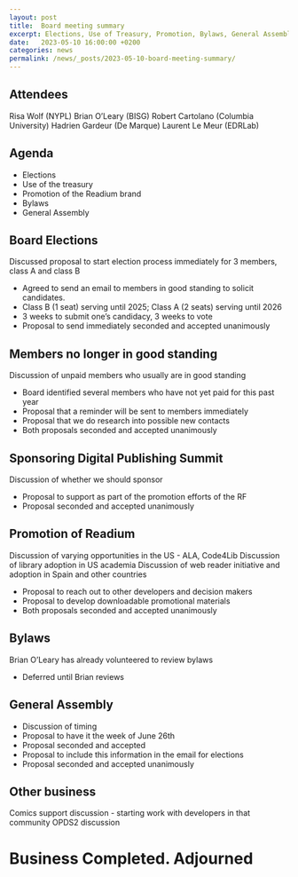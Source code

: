 ```yaml
---
layout: post
title:  Board meeting summary
excerpt: Elections, Use of Treasury, Promotion, Bylaws, General Assembly. 
date:   2023-05-10 16:00:00 +0200
categories: news
permalink: /news/_posts/2023-05-10-board-meeting-summary/
---
```


Attendees
-----------
Risa Wolf (NYPL)
Brian O’Leary (BISG)
Robert Cartolano (Columbia University)
Hadrien Gardeur (De Marque)
Laurent Le Meur (EDRLab)


Agenda
-----------
- Elections
- Use of the treasury
- Promotion of the Readium brand
- Bylaws
- General Assembly


Board Elections
-----------
Discussed proposal to start election process immediately for 3 members, class A and class B
- Agreed to send an email to members in good standing to solicit candidates.
-  Class B (1 seat) serving until 2025; Class A (2 seats) serving until 2026
- 3 weeks to submit one’s candidacy, 3 weeks to vote
- Proposal to send immediately seconded and accepted unanimously


Members no longer in good standing
-----------
Discussion of unpaid members who usually are in good standing
- Board identified several members who have not yet paid for this past year
- Proposal that a reminder will be sent to members immediately
- Proposal that we do research into possible new contacts
- Both proposals seconded and accepted unanimously


Sponsoring Digital Publishing Summit
-----------
Discussion of whether we should sponsor
- Proposal to support as part of the promotion efforts of the RF
- Proposal seconded and accepted unanimously


Promotion of Readium
-----------
Discussion of varying opportunities in the US - ALA, Code4Lib
Discussion of library adoption in US academia
Discussion of web reader initiative and adoption in Spain and other countries
- Proposal to reach out to other developers and decision makers
- Proposal to develop downloadable promotional materials 
- Both proposals seconded and accepted unanimously


Bylaws
-----------
Brian O’Leary has already volunteered to review bylaws 
- Deferred until Brian reviews


General Assembly
-----------
- Discussion of timing
- Proposal to have it the week of June 26th
- Proposal seconded and accepted
- Proposal to include this information in the email for elections
- Proposal seconded and accepted unanimously


Other business
-----------
Comics support discussion - starting work with developers in that community
OPDS2 discussion


Business Completed. Adjourned
=======
